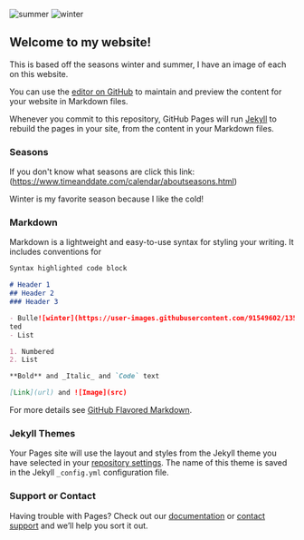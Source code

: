 ![summer](https://user-images.githubusercontent.com/91549602/135109538-5cd6de12-28f8-48cf-b4c5-9cd89ec317d4.jpeg)
![winter](https://user-images.githubusercontent.com/91549602/135108436-32931429-8d58-446c-adf4-aecfcab1247a.png)
## Welcome to my website!

This is based off the seasons winter and summer, I have an image of each on this website.

You can use the [editor on GitHub](https://github.com/lydialy9506/winter-summer/edit/main/README.md) to maintain and preview the content for your website in Markdown files.

Whenever you commit to this repository, GitHub Pages will run [Jekyll](https://jekyllrb.com/) to rebuild the pages in your site, from the content in your Markdown files.

### Seasons 

If you don't know what seasons are click this link: (https://www.timeanddate.com/calendar/aboutseasons.html)

Winter is my favorite season because I like the cold!

### Markdown

Markdown is a lightweight and easy-to-use syntax for styling your writing. It includes conventions for

```markdown
Syntax highlighted code block

# Header 1
## Header 2
### Header 3

- Bulle![winter](https://user-images.githubusercontent.com/91549602/135108536-740c2349-7f7e-47ca-af14-f08701cf9aa2.png)
ted
- List

1. Numbered
2. List

**Bold** and _Italic_ and `Code` text

[Link](url) and ![Image](src)
```

For more details see [GitHub Flavored Markdown](https://guides.github.com/features/mastering-markdown/).

### Jekyll Themes

Your Pages site will use the layout and styles from the Jekyll theme you have selected in your [repository settings](https://github.com/lydialy9506/winter-summer/settings/pages). The name of this theme is saved in the Jekyll `_config.yml` configuration file.

### Support or Contact

Having trouble with Pages? Check out our [documentation](https://docs.github.com/categories/github-pages-basics/) or [contact support](https://support.github.com/contact) and we’ll help you sort it out.

